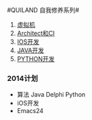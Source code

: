 
#QUILAND 自我修养系列#

1. [虚拟机](zodiac/readme.md)
2. [Architect和CI](meridians/readme.md)
1. [IOS开发](ios/readme.md)
1. [JAVA开发](java/readme.md)
1. [PYTHON开发](python/readme.md)


### 2014计划 ###

- 算法 Java Delphi Python
- iOS开发
- Emacs24
